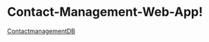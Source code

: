 # Contact-Management-Web-App!
[ContactmanagementDB](https://github.com/tati2002med/Contact-Management-Web-App/assets/95311883/272c4c6f-e596-4a3e-bba6-f28b86eec08d)
